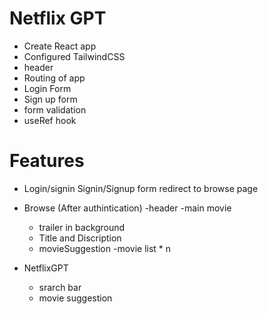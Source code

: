 # Netflix GPT

- Create React app
- Configured TailwindCSS
- header 
- Routing of app
- Login Form 
- Sign up form
- form validation
- useRef hook

# Features

- Login/signin
  Signin/Signup form
  redirect to browse page

- Browse (After authintication)
  -header
  -main movie
    - trailer in background
    - Title and Discription
    - movieSuggestion
        -movie list * n

- NetflixGPT 
    - srarch bar
    - movie suggestion        


